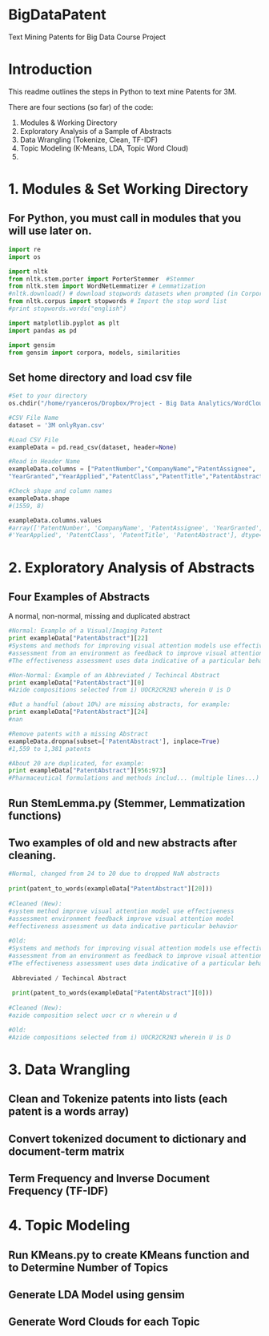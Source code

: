 # BigDataPatent
Text Mining Patents for Big Data Course Project


# Introduction
This readme outlines the steps in Python to text mine Patents for 3M.

There are four sections (so far) of the code:
1. Modules & Working Directory
2. Exploratory Analysis of a Sample of Abstracts
3. Data Wrangling (Tokenize, Clean, TF-IDF)
4. Topic Modeling (K-Means, LDA, Topic Word Cloud)
5. 

# 1. Modules & Set Working Directory

## For Python, you must call in modules that you will use later on.


```python
import re
import os

import nltk
from nltk.stem.porter import PorterStemmer  #Stemmer
from nltk.stem import WordNetLemmatizer # Lemmatization
#nltk.download() # download stopwords datasets when prompted (in Corpora Tab)
from nltk.corpus import stopwords # Import the stop word list
#print stopwords.words("english") 

import matplotlib.pyplot as plt
import pandas as pd

import gensim
from gensim import corpora, models, similarities

```

## Set home directory and load csv file

```python
#Set to your directory
os.chdir("/home/ryanceros/Dropbox/Project - Big Data Analytics/WordCloud")

#CSV File Name
dataset = '3M onlyRyan.csv'

#Load CSV File
exampleData = pd.read_csv(dataset, header=None)

#Read in Header Name
exampleData.columns = ["PatentNumber","CompanyName","PatentAssignee",
"YearGranted","YearApplied","PatentClass","PatentTitle","PatentAbstract"]

#Check shape and column names
exampleData.shape
#(1559, 8)

exampleData.columns.values
#array(['PatentNumber', 'CompanyName', 'PatentAssignee', 'YearGranted',
#'YearApplied', 'PatentClass', 'PatentTitle', 'PatentAbstract'], dtype=object)
```


# 2. Exploratory Analysis of Abstracts

## Four Examples of Abstracts
A normal, non-normal, missing and duplicated abstract  

```python
#Normal: Example of a Visual/Imaging Patent
print exampleData["PatentAbstract"][22]
#Systems and methods for improving visual attention models use effectiveness 
#assessment from an environment as feedback to improve visual attention models.
#The effectiveness assessment uses data indicative of a particular behavior

#Non-Normal: Example of an Abbreviated / Techincal Abstract
print exampleData["PatentAbstract"][0]
#Azide compositions selected from i) UOCR2CR2N3 wherein U is D

#But a handful (about 10%) are missing abstracts, for example: 
print exampleData["PatentAbstract"][24]
#nan

#Remove patents with a missing Abstract
exampleData.dropna(subset=['PatentAbstract'], inplace=True)
#1,559 to 1,381 patents

#About 20 are duplicated, for example: 
print exampleData["PatentAbstract"][956:973]
#Pharmaceutical formulations and methods includ... (multiple lines...)
```

## Run StemLemma.py (Stemmer, Lemmatization functions)

## Two examples of old and new abstracts after cleaning.
```python
#Normal, changed from 24 to 20 due to dropped NaN abstracts
 
print(patent_to_words(exampleData["PatentAbstract"][20]))
 
#Cleaned (New):
#system method improve visual attention model use effectiveness 
#assessment environment feedback improve visual attention model 
#effectiveness assessment us data indicative particular behavior 
 
#Old:
#Systems and methods for improving visual attention models use effectiveness 
#assessment from an environment as feedback to improve visual attention models.
#The effectiveness assessment uses data indicative of a particular behavior
 
 Abbreviated / Techincal Abstract 
 
 print(patent_to_words(exampleData["PatentAbstract"][0]))
 
#Cleaned (New):
#azide composition select uocr cr n wherein u d

#Old:
#Azide compositions selected from i) UOCR2CR2N3 wherein U is D 

```

# 3. Data Wrangling

## Clean and Tokenize patents into lists (each patent is a words array)

## Convert tokenized document to dictionary and document-term matrix

## Term Frequency and Inverse Document Frequency (TF-IDF)

# 4. Topic Modeling

## Run KMeans.py to create KMeans function and to Determine Number of Topics

## Generate LDA Model using gensim

## Generate Word Clouds for each Topic
